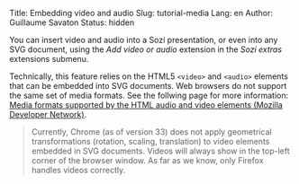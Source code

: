 Title: Embedding video and audio
Slug: tutorial-media
Lang: en
Author: Guillaume Savaton
Status: hidden

You can insert video and audio into a Sozi presentation,
or even into any SVG document, using the *Add video or audio* extension
in the *Sozi extras* extensions submenu.

Technically, this feature relies on the HTML5 `<video>` and `<audio>`
elements that can be embedded into SVG documents.
Web browsers do not support the same set of media formats.
See the follwing page for more information:
[Media formats supported by the HTML audio and video elements (Mozilla Developer Network)](https://developer.mozilla.org/en-US/docs/HTML/Supported_media_formats).

> Currently, Chrome (as of version 33) does not apply geometrical transformations
> (rotation, scaling, translation) to video elements embedded in SVG documents.
> Videos will always show in the top-left corner of the browser window.
> As far as we know, only Firefox handles videos correctly.
